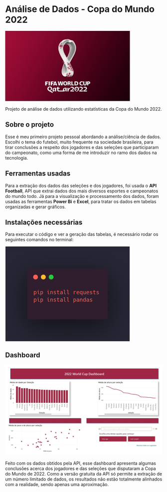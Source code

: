 # Análise de Dados - Copa do Mundo 2022
<img src="maxresdefault.jpg" alt="banner" width="400"/>
<p>Projeto de análise de dados utilizando estatísticas da Copa do Mundo 2022.</p>
<h2>Sobre o projeto</h2>
Esse é meu primeiro projeto pessoal abordando a análise/ciência de dados. Escolhi o tema do futebol, muito frequente na sociedade brasileira, para tirar conclusões a respeito dos jogadores e das seleções que participaram do campeonato, como uma forma de me introduzir no ramo dos dados na tecnologia.

<h2>Ferramentas usadas</h2>
Para a extração dos dados das seleções e dos jogadores, foi usada o <b>API Football</b>, API que extrai dados dos mais diversos esportes e campeonatos do mundo todo. Já para a visualização e processamento dos dados, foram usadas as ferramentas <b>Power Bi</b> e <b>Excel</b>, para tratar os dados em tabelas organizadas e gerar gráficos. 

<h2>Instalações necessárias</h2>
<p>Para executar o código e ver a geração das tabelas, é necessário rodar os seguintes comandos no terminal:</p>
<img src="carbon.png" alt="banner" width="400"/>

<h2>Dashboard</h2>
<img src="dashboard_wc_page-0001.jpg" alt="banner" width="800"/>
<p>Feito com os dados obtidos pela API, esse dashboard apresenta algumas conclusões acerca dos jogadores e das seleções que disputaram a Copa do Mundo de 2022. Como a versão gratuita da API só permite a extração de um número limitado de dados, os resultados não estão totalmente alinhados com a realidade, sendo apenas uma aproximação.</p>
